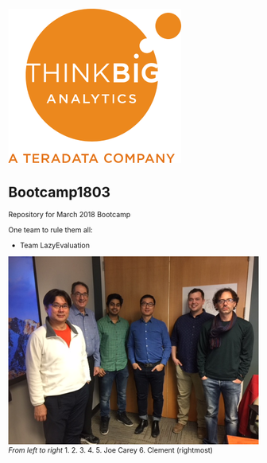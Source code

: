 ![](img/NewLogo.png)
# Bootcamp1803
Repository for March 2018 Bootcamp

One team to rule them all:  

*  Team LazyEvaluation


![](img/LazyEvaluation.jpg)
_From left to right_
1.
2.
3.
4.
5. Joe Carey
6. Clement (rightmost)

